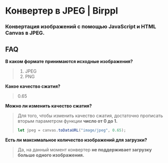 Конвертер в JPEG | Birppl
========================

### Конвертация изображений с помощью JavaScript и HTML Canvas в JPEG.

FAQ
-----------------------------------

**В каком формате принимаются исходные изображения?**


> 1. JPEG
> 2. PNG


**Какое качество сжатия?**
 

> 0.65


**Можно ли изменить качество сжатия?**


>Для того, чтобы изменить качество сжатия, достаточно прописать вторым параметром функции **число от 0 до 1.**  
>
>```js 
>let jpeg = canvas.toDataURL("image/jpeg", 0.65);
>```


**Есть ли максимальное количество изображений для загрузки?**

> Да, на данный момент конвертер **не поддерживает загрузку больше одного изображения.** 
